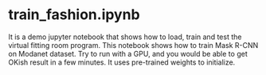 # train_fashion.ipynb
It is a demo jupyter notebook that shows how to load, train and test the virtual fitting room program.
This notebook shows how to train Mask R-CNN on Modanet dataset. Try to run with a GPU, and you would be able to get OKish result in a few minutes. It uses pre-trained weights to initialize.
